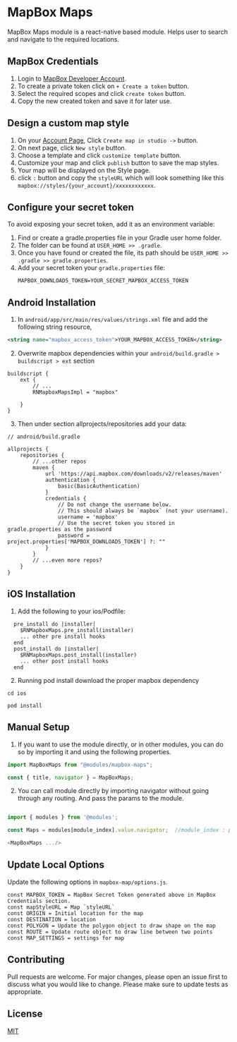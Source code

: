# MapBox Maps
MapBox Maps module is a react-native based module. Helps user to search and navigate to the required locations.


## MapBox Credentials
1. Login to [MapBox Developer Account](https://account.mapbox.com/auth/signin/).
2. To create a private token click on `+ Create a token` button.
3. Select the required scopes and click `create token` button.
4. Copy the new created token and save it for later use.


## Design a custom map style
1. On your [Account Page](https://account.mapbox.com/), Click `Create map in studio ->` button.
2. On next page, click `New style` button.
3. Choose a template and click `customize template` button.
4. Customize your map and click `publish` button to save the map styles.
5. Your map will be displayed on the Style page.
6. click `:` button and copy the `styleURL` which will look something like this `mapbox://styles/{your_account}/xxxxxxxxxxxx`. 

## Configure your secret token
To avoid exposing your secret token, add it as an environment variable:

1. Find or create a gradle.properties file in your Gradle user home folder.
2. The folder can be found at `USER_HOME >> .gradle`. 
3. Once you have found or created the file, its path should be `USER_HOME >> .gradle >> gradle.properties`. 
4. Add your secret token your `gradle.properties` file:
    ```
    MAPBOX_DOWNLOADS_TOKEN=YOUR_SECRET_MAPBOX_ACCESS_TOKEN
    ```


## Android Installation

1. In `android/app/src/main/res/values/strings.xml` file and add the following string resource,

```xml
<string name="mapbox_access_token">YOUR_MAPBOX_ACCESS_TOKEN</string>
```

2. Overwrite mapbox dependencies within your `android/build.gradle > buildscript > ext` section

```
buildscript {
    ext {
        // ...
        RNMapboxMapsImpl = "mapbox"

    }
}
```

3. Then under section allprojects/repositories add your data:
```
// android/build.gradle

allprojects {
    repositories {
        // ...other repos
        maven {
            url 'https://api.mapbox.com/downloads/v2/releases/maven'
            authentication {
                basic(BasicAuthentication)
            }
            credentials {
                // Do not change the username below.
                // This should always be `mapbox` (not your username).
                username = 'mapbox'
                // Use the secret token you stored in gradle.properties as the password
                password = project.properties['MAPBOX_DOWNLOADS_TOKEN'] ?: ""
            }
        }
        // ...even more repos?
    }
}
```

## iOS Installation

1. Add the following to your ios/Podfile:
```
  pre_install do |installer|
    $RNMapboxMaps.pre_install(installer)
    ... other pre install hooks
  end
  post_install do |installer|
    $RNMapboxMaps.post_install(installer)
    ... other post install hooks
  end
```

2. Running pod install download the proper mapbox dependency

```
cd ios

pod install
```



## Manual Setup

1. If you want to use the module directly, or in other modules, you can do so by importing it and using the following properties.

```javascript
import MapBoxMaps from "@modules/mapbox-maps";

const { title, navigator } = MapBoxMaps;
```

2. You can call module directly by importing navigator without going through any routing. And pass the params to the module.

```javascript

import { modules } from '@modules';

const Maps = modules[module_index].value.navigator;  //module_index : position of the module in modules folder

<MapBoxMaps .../>

```

## Update Local Options

Update the following options in `mapbox-map/options.js`.


```
const MAPBOX_TOKEN = MapBox Secret Token generated above in MapBox Credentials section.
const mapStyleURL = Map `styleURL`
const ORIGIN = Initial location for the map
const DESTINATION = location
const POLYGON = Update the polygon object to draw shape on the map 
const ROUTE = Update route object to draw line between two points 
const MAP_SETTINGS = settings for map
```


## Contributing

Pull requests are welcome. For major changes, please open an issue first to discuss what you would like to change.
Please make sure to update tests as appropriate.

## License

[MIT](https://choosealicense.com/licenses/mit/)
